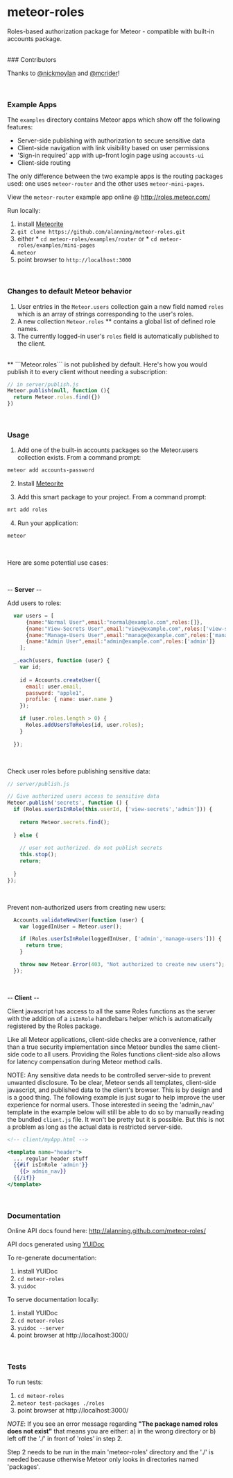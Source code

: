 meteor-roles
============

Roles-based authorization package for Meteor - compatible with built-in accounts package.

<br />
### Contributors

Thanks to [@nickmoylan](https://github.com/nickmoylan) and [@mcrider](https://github.com/mcrider)!

<br />

### Example Apps

The ```examples``` directory contains Meteor apps which show off the following features:
* Server-side publishing with authorization to secure sensitive data
* Client-side navigation with link visibility based on user permissions
* 'Sign-in required' app with up-front login page using ```accounts-ui```
* Client-side routing

The only difference between the two example apps is the routing packages used: one uses ```meteor-router``` and the other uses ```meteor-mini-pages```.

View the ```meteor-router``` example app online @  <a href="http://roles.meteor.com/" target="_blank">http://roles.meteor.com/</a>
  
Run locally:
  1. install [Meteorite][1]
  2. ```git clone https://github.com/alanning/meteor-roles.git```
  3. either
    * ```cd meteor-roles/examples/router``` or
    * ```cd meteor-roles/examples/mini-pages```
  4. ```meteor```
  5. point browser to ```http://localhost:3000```

<br />

### Changes to default Meteor behavior

  1. User entries in the ```Meteor.users``` collection gain a new field named ```roles``` which is an array of strings corresponding to the user's roles.
  2. A new collection ```Meteor.roles``` ** contains a global list of defined role names.
  3. The currently logged-in user's ```roles``` field is automatically published to the client.

<br />
** ```Meteor.roles``` is not published by default.  Here's how you would publish it to every client without needing a subscription:

```js
// in server/publish.js
Meteor.publish(null, function (){ 
  return Meteor.roles.find({})
})
```

<br />

### Usage

1. Add one of the built-in accounts packages so the Meteor.users collection exists.  From a command prompt:
```bash
meteor add accounts-password
```

2. Install [Meteorite][1]
  
3. Add this smart package to your project.  From a command prompt:
```bash
mrt add roles
```

4. Run your application:
```bash
meteor
```


<br />

Here are some potential use cases:

<br />

-- **Server** --


Add users to roles:
```js
  var users = [
      {name:"Normal User",email:"normal@example.com",roles:[]},
      {name:"View-Secrets User",email:"view@example.com",roles:['view-secrets']},
      {name:"Manage-Users User",email:"manage@example.com",roles:['manage-users']},
      {name:"Admin User",email:"admin@example.com",roles:['admin']}
    ];

  _.each(users, function (user) {
    var id;
    
    id = Accounts.createUser({
      email: user.email,
      password: "apple1",
      profile: { name: user.name }
    });

    if (user.roles.length > 0) {
      Roles.addUsersToRoles(id, user.roles);
    }
  
  });
```

<br />

Check user roles before publishing sensitive data:
```js
// server/publish.js

// Give authorized users access to sensitive data
Meteor.publish('secrets', function () {
  if (Roles.userIsInRole(this.userId, ['view-secrets','admin'])) {
    
    return Meteor.secrets.find();
    
  } else {
    
    // user not authorized. do not publish secrets
    this.stop();
    return;
  
  }
});
```

<br />

Prevent non-authorized users from creating new users:
```js
  Accounts.validateNewUser(function (user) {
    var loggedInUser = Meteor.user();

    if (Roles.userIsInRole(loggedInUser, ['admin','manage-users'])) {
      return true;
    }

    throw new Meteor.Error(403, "Not authorized to create new users");
  });
```

<br />

-- **Client** --

Client javascript has access to all the same Roles functions as the server with the addition of a ```isInRole``` handlebars helper which is automatically registered by the Roles package.

Like all Meteor applications, client-side checks are a convenience, rather than a true security implementation 
since Meteor bundles the same client-side code to all users.  Providing the Roles functions client-side also allows for latency compensation during Meteor method calls.

NOTE: Any sensitive data needs to be controlled server-side to prevent unwanted disclosure. To be clear, Meteor sends all templates, client-side javascript, and published data to the client's browser.  This is by design and is a good thing.  The following example is just sugar to help improve the user experience for normal users.  Those interested in seeing the 'admin_nav' template in the example below will still be able to do so by manually reading the bundled ```client.js``` file. It won't be pretty but it is possible. But this is not a problem as long as the actual data is restricted server-side.

```handlebars
<!-- client/myApp.html -->

<template name="header">
  ... regular header stuff
  {{#if isInRole 'admin'}}
    {{> admin_nav}}  
  {{/if}}
</template>
```

<br />

### Documentation

Online API docs found here: http://alanning.github.com/meteor-roles/

API docs generated using [YUIDoc][2]

To re-generate documentation:
  1. install YUIDoc
  2. ```cd meteor-roles```
  3. ```yuidoc```

To serve documentation locally:
  1. install YUIDoc
  2. ```cd meteor-roles```
  3. ```yuidoc --server```
  4. point browser at http://localhost:3000/


<br />

### Tests


To run tests: 
  1. ```cd meteor-roles```
  2. ```meteor test-packages ./roles```
  3. point browser at http://localhost:3000/

_NOTE_: If you see an error message regarding **"The package named roles does not exist"** that means you are either:
  a) in the wrong directory or 
  b) left off the './' in front of 'roles' in step 2.  
  
Step 2 needs to be run in the main 'meteor-roles' directory and the './' is needed because otherwise Meteor only looks in directories named 'packages'.






[1]: https://github.com/oortcloud/meteorite "Meteorite"

[2]: http://yui.github.com/yuidoc/ "YUIDoc"
